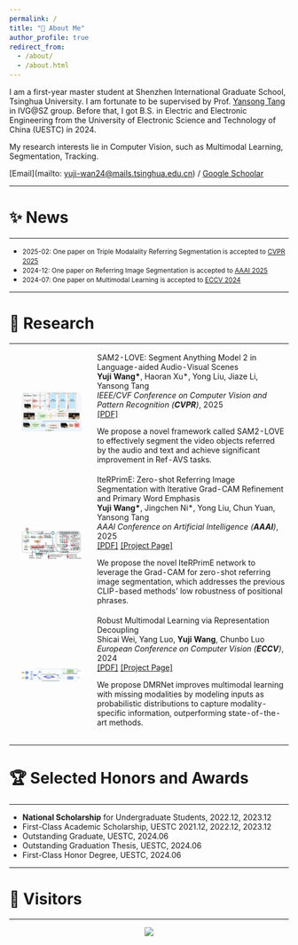 ```yaml
---
permalink: /
title: "👋 About Me"
author_profile: true
redirect_from: 
  - /about/
  - /about.html
---
```


I am a first-year master student at Shenzhen International Graduate School, Tsinghua University. I am fortunate to be supervised by Prof. [Yansong Tang](https://andytang15.github.io/) in IVG@SZ group. Before that, I got B.S. in Electric and Electronic Engineering from the University of Electronic Science and Technology of China (UESTC) in 2024.


My research interests lie in Computer Vision, such as Multimodal Learning, Segmentation, Tracking.

[Email](mailto: yuji-wan24@mails.tsinghua.edu.cn) / [Google Schoolar](https://scholar.google.com/citations?hl=en&user=oRpCyGkAAAAJ)

---
# ✨ News
---
* <span style="font-size: smaller;">2025-02: One paper on Triple Modalality Referring Segmentation is accepted to [CVPR 2025](https://cvpr.thecvf.com/)</span>
* <span style="font-size: smaller;">2024-12: One paper on Referring Image Segmentation is accepted to [AAAI 2025](https://aaai.org/conference/aaai/aaai-25/)</span>
* <span style="font-size: smaller;">2024-07: One paper on Multimodal Learning is accepted to [ECCV 2024](https://eccv.ecva.net/)</span>
<!-- * <span style="font-size: smaller;">2023-03: One paper on video understanding (Action Quality Assessment) is accepted to [CVPR 2023](https://cvpr.thecvf.com/Conferences/2023)</span> -->

---
# 🔬 Research
---
<table style="width:100%;border:0px;border-spacing:0px;border-collapse:separate;margin-right:auto;margin-left:auto;"><tbody>	

  <!--SAM2LOVE-->
  <tr>
    <td style="padding:20px;width:30%;max-width:30%" align="center">
      <img style="width:100%;max-width:100%" src="../images/sam2love.png" alt="dise">
    </td>
    <td width="75%" valign="center">
      <papertitle> 	SAM2-LOVE: Segment Anything Model 2 in Language-aided Audio-Visual Scenes</papertitle>
      <br>
      <b>Yuji Wang*</b>, Haoran Xu*, Yong Liu, Jiaze Li, Yansong Tang 
      <br>
      <em>IEEE/CVF Conference on Computer Vision and Pattern Recognition (<strong>CVPR</strong>)</em>, 2025
      <br>
      <a href="https://arxiv.org/abs/2506.01558">[PDF]</a>
      <!-- <a href="https://github.com/shiyi-zh0408/FlexiAct">[Project Page]</a>  -->
      <br>
      <p> We propose a novel framework called SAM2-LOVE to effectively segment the video objects referred by the audio and text and achieve significant improvement in Ref-AVS tasks.</p>
    </td>
  </tr>	

  <!--IterPRime-->
  <tr>
    <td style="padding:20px;width:30%;max-width:30%" align="center">
      <img style="width:100%;max-width:100%" src="../images/iterprime.png" alt="dise">
    </td>
    <td width="75%" valign="center">
      <papertitle>IteRPrimE: Zero-shot Referring Image Segmentation with Iterative Grad-CAM Refinement and Primary Word Emphasis</papertitle>
      <br>
      <b>Yuji Wang*</b>, Jingchen Ni*, Yong Liu, Chun Yuan, Yansong Tang 
      <br>
      <em>AAAI Conference on Artificial Intelligence (<strong>AAAI</strong>)</em>, 2025
      <br>
      <a href="https://ojs.aaai.org/index.php/AAAI/article/view/32880">[PDF]</a>
      <a href="https://github.com/VoyageWang/IteRPrimE">[Project Page]</a> 
      <br>
      <p> We propose the novel IteRPrimE network to leverage the Grad-CAM for zero-shot referring image segmentation, which addresses the previous CLIP-based methods' low robustness of positional phrases.</p>
    </td>
  </tr>	

  <!--DMRNET-->
  <tr>
    <td style="padding:20px;width:30%;max-width:30%" align="center">
      <img style="width:100%;max-width:100%" src="../images/dmrnet.png" alt="dise">
    </td>
    <td width="75%" valign="center">
      <papertitle>Robust Multimodal Learning via Representation Decoupling</papertitle>
      <br>
      Shicai Wei, Yang Luo, <b>Yuji Wang</b>, Chunbo Luo
      <br>
      <em>European Conference on Computer Vision (<strong>ECCV</strong>)</em>, 2024
      <br>
      <a href="https://arxiv.org/pdf/2407.04458">[PDF]</a>
      <a href="https://github.com/shicaiwei123/ECCV2024-DMRNet">[Project Page]</a> 
      <br>
      <p> We propose DMRNet improves multimodal learning with missing modalities by modeling inputs as probabilistic distributions to capture modality-specific information, outperforming state-of-the-art methods.</p>
    </td>
  </tr>	

</tbody></table>

---
# 🏆 Selected Honors and Awards
---
* **National Scholarship** for Undergraduate Students, 2022.12, 2023.12
* First-Class Academic Scholarship, UESTC 2021.12, 2022.12, 2023.12
* Outstanding Graduate, UESTC, 2024.06
* Outstanding Graduation Thesis, UESTC, 2024.06
* First-Class Honor Degree, UESTC, 2024.06

---
# 👥 Visitors
---
<div style="text-align: center;">
<a href="https://clustrmaps.com/site/1c66m" title="ClustrMaps"><img src="//www.clustrmaps.com/map_v2.png?d=SXJmirhTs4ZzElqBB44im0Ge5e4xIAEpNBV_x9oQx68&cl=ffffff"></a>
</div>
